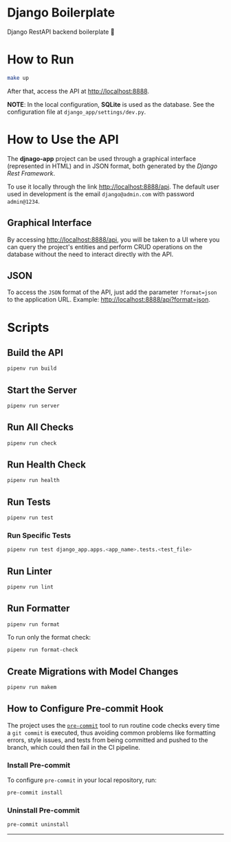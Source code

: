 # Django Boilerplate

Django RestAPI backend boilerplate 🐍

# How to Run

```sh
make up
```

After that, access the API at [http://localhost:8888](http://localhost:8888).

**NOTE**: In the local configuration, **SQLite** is used as the database. See the configuration file at `django_app/settings/dev.py`.

# How to Use the API

The **djnago-app** project can be used through a graphical interface (represented in HTML) and in JSON format, both generated by the *Django Rest Framework*.

To use it locally through the link [http://localhost:8888/api](http://localhost:8888/api). The default user used in development is the email `django@admin.com` with password `admin@1234`.

## Graphical Interface

By accessing [http://localhost:8888/api](http://localhost:8888/api), you will be taken to a UI where you can query the project's entities and perform CRUD operations on the database without the need to interact directly with the API.

## JSON

To access the `JSON` format of the API, just add the parameter `?format=json` to the application URL. Example: [http://localhost:8888/api?format=json](http://localhost:8888/api?format=json).

# Scripts

## Build the API
```sh
pipenv run build
```

## Start the Server
```sh
pipenv run server
```

## Run All Checks
```sh
pipenv run check
```

## Run Health Check
```sh
pipenv run health
```

## Run Tests

```sh
pipenv run test
```

### Run Specific Tests

```sh
pipenv run test django_app.apps.<app_name>.tests.<test_file>
```

## Run Linter

```sh
pipenv run lint
```

## Run Formatter

```sh
pipenv run format
```

To run only the format check:

```sh
pipenv run format-check
```

## Create Migrations with Model Changes

```sh
pipenv run makem
```

## How to Configure Pre-commit Hook

The project uses the [`pre-commit`](https://pre-commit.com) tool to run routine code checks every time a `git commit` is executed, thus avoiding common problems like formatting errors, style issues, and tests from being committed and pushed to the branch, which could then fail in the CI pipeline.

### Install Pre-commit

To configure `pre-commit` in your local repository, run:

```sh
pre-commit install
```

### Uninstall Pre-commit

```sh
pre-commit uninstall
```

---